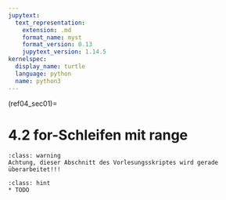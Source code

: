```yaml
---
jupytext:
  text_representation:
    extension: .md
    format_name: myst
    format_version: 0.13
    jupytext_version: 1.14.5
kernelspec:
  display_name: turtle
  language: python
  name: python3
---
```


(ref04_sec01)=
# 4.2 for-Schleifen mit range

```{admonition} Warnung
:class: warning
Achtung, dieser Abschnitt des Vorlesungsskriptes wird gerade überarbeitet!!!
```

```{admonition} Lernziele
:class: hint
* TODO
```
